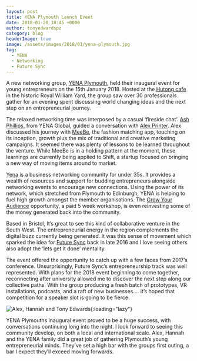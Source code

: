 ```yaml
---
layout: post
title: YENA Plymouth Launch Event
date: 2018-01-20 18:45 +0000
author: tonyedwardspz
category: blog
headerImage: true
image: /assets/images/2018/01/yena-plymouth.jpg
tag:
  - YENA
  - Networking
  - Future Sync
---
```


A new networking group, [YENA Plymouth](https://twitter.com/YENAPlymouth), held their inaugural event for young entrepreneurs on the 15th January 2018. Hosted at the [Hutong cafe](http://www.facebook.com/TheHutongCafe/) in the historic Royal William Yard, the group saw over 30 professionals gather for an evening spent discussing world changing ideas and the next step on an entrepreneurial journey.

The relaxed networking time was interposed by a casual ‘fireside chat’. [Ash Phillips](https://www.linkedin.com/in/ashphillips/), from YENA Global, guided a conversation with [Alex Printer](https://www.linkedin.com/in/alex-printer-0270ba10a/). Alex discussed his journey with [MeeBe](http://meebe.co.uk/), the fashion matching app, touching on its inception, growth plus the mix of traditional and creative marketing campaigns. It seemed there was plenty of lessons to be learned throughout the venture. While MeeBe is in a holding pattern at the moment, these learnings are currently being applied to Shift, a startup focused on bringing a new way of moving items around to market.

[Yena](https://yena.co.uk/) is a business networking community for under 35s. It provides a wealth of resources and support for budding entrepreneurs alongside networking events to encourage new connections. Using the power of its network, which stretched from Plymouth to Edinburgh, YENA is helping to fuel high growth amongst the member organisations. The [Grow Your Audience](https://yena.co.uk/grow-audience-raise-money-yena-startups/) opportunity, a paid 5 week workshop, is even reinvesting some of the money generated back into the community.

Based in Bristol, It’s great to see this kind of collaborative venture in the South West. The entrepreneurial energy in the region complements the digital buzz currently being generated. It was this sense of movement which sparked the idea for [Future Sync](https://futuresync.co.uk/) back in late 2016 and I love seeing others also adopt the ‘lets get it done’ mentality.

The event offered the opportunity to catch up with a few faces from 2017’s conference. Unsurprisingly, Future Sync’s entrepreneurship track was well represented. With plans for the 2018 event beginning to come together, reconnecting after university allowed me to discover the next step along our collective paths. With the group producing a fresh batch of prototypes, VR installations, podcasts, and a raft of new businesses…. it’s hoped that competition for a speaker slot is going to be fierce.

![Alex, Hannah and Tony Edwards](/assets/images/2018/01/yena-plymouth-2.jpg){:loading="lazy"}

YENA Plymouths inaugural event proved to be a huge success, with conversations continuing long into the night. I look forward to seeing this community develop, on both a local and international scale. Alex, Hannah and the YENA family did a great job of gathering Plymouth’s young entrepreneurial minds. They’ve set a high bar with the groups first outing, a bar I expect they’ll exceed moving forwards.
